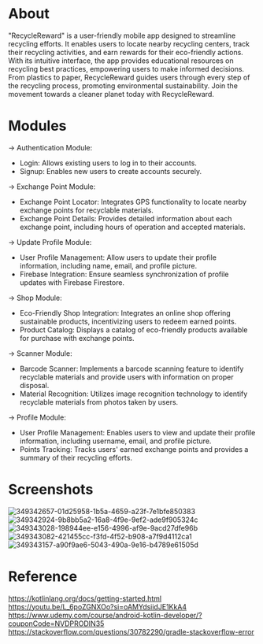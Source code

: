 # About 
"RecycleReward" is a user-friendly mobile app designed to streamline recycling efforts. It enables users to locate nearby recycling centers, track their recycling activities, and earn rewards for their eco-friendly actions. With its intuitive interface, the app provides educational resources on recycling best practices, empowering users to make informed decisions. From plastics to paper, RecycleReward guides users through every step of the recycling process, promoting environmental sustainability.
Join the movement towards a cleaner planet today with RecycleReward.

# Modules

-> Authentication Module:

*	Login: Allows existing users to log in to their accounts.
*	Signup: Enables new users to create accounts securely.

->	Exchange Point Module:

*	Exchange Point Locator: Integrates GPS functionality to locate nearby exchange points for recyclable materials. 
*	Exchange Point Details: Provides detailed information about each exchange point, including hours of operation and accepted materials.

->	Update Profile Module:

*	User Profile Management: Allow users to update their profile information, including name, email, and profile picture.
*	Firebase Integration: Ensure seamless synchronization of profile updates with Firebase Firestore.

-> Shop Module:

*	Eco-Friendly Shop Integration: Integrates an online shop offering sustainable products, incentivizing users to redeem earned points. 
*	Product Catalog: Displays a catalog of eco-friendly products available for purchase with exchange points.

-> Scanner Module:

*	Barcode Scanner: Implements a barcode scanning feature to identify recyclable materials and provide users with information on proper disposal.
*	Material Recognition: Utilizes image recognition technology to identify recyclable materials from photos taken by users.

-> Profile Module:

*	User Profile Management: Enables users to view and update their profile information, including username, email, and profile picture. 
*	Points Tracking: Tracks users' earned exchange points and provides a summary of their recycling efforts.      


# Screenshots

![349342657-01d25958-1b5a-4659-a23f-7e1bfe850383](https://github.com/user-attachments/assets/f6392cdd-14f1-42cc-b118-e107001b91fd) &nbsp; &nbsp; &nbsp; &nbsp; &nbsp; ![349342924-9b8bb5a2-16a8-4f9e-9ef2-ade9f905324c](https://github.com/user-attachments/assets/a7e5ef5b-c021-4e2b-ab01-eba4e765109c)
![349343028-198944ee-e156-4996-af9e-9acd27dfe96b](https://github.com/user-attachments/assets/88d6ee0e-c3a5-4b5c-a2c0-8f87b84b4783)  &nbsp; &nbsp; &nbsp; &nbsp; &nbsp; ![349343082-421455cc-f3fd-4f52-b908-a7f9d4112ca1](https://github.com/user-attachments/assets/bb35261c-689f-4715-8fe3-621034aa12ab)
![349343157-a90f9ae6-5043-490a-9e16-b4789e61505d](https://github.com/user-attachments/assets/f1623c4f-e381-480b-a5f4-38c045f87edf)

# Reference

https://kotlinlang.org/docs/getting-started.html
https://youtu.be/L_6poZGNXOo?si=oAMYdsiidJE1KkA4
https://www.udemy.com/course/android-kotlin-developer/?couponCode=NVDPRODIN35
https://stackoverflow.com/questions/30782290/gradle-stackoverflow-error
